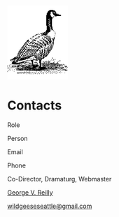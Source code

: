 [![[Goose]](./images/goose.gif)](./index.html)

Contacts
========

Role

Person

Email

Phone

Co-Director, Dramaturg, Webmaster

[George V. Reilly](./players.html#George-Reilly)

[wildgeeseseattle@gmail.com](mailto:wildgeeseseattle@gmail.com)

 
